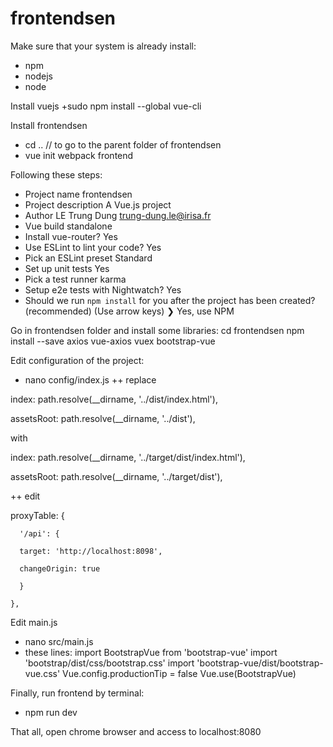 # frontendsen
Make sure that your system is already install:
+ npm
+ nodejs
+ node

Install vuejs
+sudo npm install --global vue-cli

Install frontendsen
+ cd .. // to go to the parent folder of frontendsen
+ vue init webpack frontend

Following these steps:

+ Project name frontendsen
+ Project description A Vue.js project
+ Author LE Trung Dung <trung-dung.le@irisa.fr>
+ Vue build standalone
+ Install vue-router? Yes
+ Use ESLint to lint your code? Yes
+ Pick an ESLint preset Standard
+ Set up unit tests Yes
+ Pick a test runner karma
+ Setup e2e tests with Nightwatch? Yes
+ Should we run `npm install` for you after the project has been created? (recommended) (Use arrow keys)
❯ Yes, use NPM 

Go in frontendsen folder and install some libraries:
cd frontendsen
npm install --save axios vue-axios vuex bootstrap-vue

Edit configuration of the project:
+ nano config/index.js
++ replace

index: path.resolve(__dirname, '../dist/index.html'),

assetsRoot: path.resolve(__dirname, '../dist'),

with

index: path.resolve(__dirname, '../target/dist/index.html'),

assetsRoot: path.resolve(__dirname, '../target/dist'),

++ edit 

 proxyTable: {
 
      '/api': {
      
      target: 'http://localhost:8098',
      
      changeOrigin: true
      
      }
      
    },

Edit main.js
+ nano src/main.js
+ these lines:
  import BootstrapVue from 'bootstrap-vue'
  import 'bootstrap/dist/css/bootstrap.css'
  import 'bootstrap-vue/dist/bootstrap-vue.css'
  Vue.config.productionTip = false
  Vue.use(BootstrapVue)
  
Finally, run frontend by terminal:
+ npm run dev

That all, open chrome browser and access to localhost:8080
